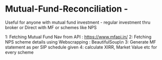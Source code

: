 # Mutual-Fund-Reconciliation - 
Useful for anyone with mutual fund investment - regular investment thru broker or Direct with MF or schemes like NPS

1: Fetching Mutual Fund Nav from API : https://www.mfapi.in/
2: Fetching NPS scheme details using Webscrapping : BeautifulSoup\n
3: Generate MF statement as per SIP schedule given
4: calculate XIRR, Market Value etc for every scheme

